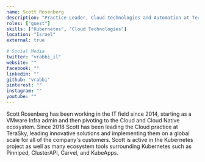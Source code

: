 ```yaml
---
name: Scott Rosenberg
description: "Practice Leader, Cloud technologies and Automation at TeraSky"
roles: ["guest"]
skills: ["Kubernetes", "Cloud Technologies"]
location: "Israel"
external: true

# Social Media 
twitter: "vrabbi_il"
website: ""
facebook: ""
linkedin: ""
github: "vrabbi"
pinterest: ""
instagram: ""
youtube: ""
---
```


Scott Rosenberg has been working in the IT field since 2014, starting as a VMware Infra 
admin and then pivoting to the Cloud and Cloud Native ecosystem. Since 2018 Scott has been 
leading the Cloud practice at TeraSky, leading innovative solutions and implementing them 
on a global scale for all of the company's customers. Scott is active in the Kubernetes 
project as well as many ecosystem tools surrounding Kubernetes such as Pinniped, ClusterAPI, 
Carvel, and KubeApps.

<!--more-->
